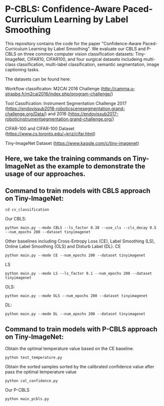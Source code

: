 # P-CBLS: Confidence-Aware Paced-Curriculum Learning by Label Smoothing 
This repository contains the code for the paper "Confidence-Aware Paced-Curriculum Learning by Label Smoothing". 
We evaluate our CBLS and P-CBLS on three common computer vision classification datasets: Tiny-ImageNet, CIFAR10, CIFAR100, and four surgical datasets includeing multi-class classification, multi-label classification, semantic segmentation, image captioning tasks.

The datasets can be found here:

Workflow classificaton: M2CAI 2016 Challenge (http://camma.u-strasbg.fr/m2cai2016/index.php/program-challenge/)

Tool Cassification: Instrument Segmentation Challenge 2017 (https://endovissub2018-roboticscenesegmentation.grand-challenge.org/Data/) and 2018 (https://endovissub2017-roboticinstrumentsegmentation.grand-challenge.org/)

CIFAR-100 and CIFAR-100 Dataset (https://www.cs.toronto.edu/~kriz/cifar.html) 

Tiny-ImageNet Dataset (https://www.kaggle.com/c/tiny-imagenet)

## Here, we take the training commands on Tiny-ImageNet as the example to demonstrate the usage of our approaches.
## Command to train models with CBLS approach on  Tiny-ImageNet:
```
cd cv_classification
```
Our CBLS:
```
python main.py --mode CBLS --ls_factor 0.38 --use_cls --cls_decay 0.5 --num_epochs 200 --dataset tinyimagenet
```

Other baselines including Cross-Entropy Loss (CE), Label Smoothing (LS), Online Label Smoothing (OLS) and Disturb Label (DL).
CE
```
python main.py --mode CE --num_epochs 200 --dataset tinyimagenet
```

LS
```
python main.py --mode LS --ls_factor 0.1 --num_epochs 200 --dataset tinyimagenet
```

OLS:
```
python main.py --mode OLS --num_epochs 200 --dataset tinyimagenet
```

DL:
```
python main.py --mode DL --num_epochs 200 --dataset tinyimagenet
```

## Command to train models with P-CBLS approach on  Tiny-ImageNet:
Obtain the optimal temperature value based on the CE baseline.
```
python test_temperature.py
```

Obtain the sorted samples sorted by the calibrated confidence value after pass the optimal temperature value
```
python cal_confidence.py
```
Our P-CBLS
```
python main_pcbls.py
```
